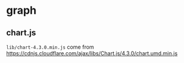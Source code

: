 # graph

## chart.js
`lib/chart-4.3.0.min.js` come from https://cdnjs.cloudflare.com/ajax/libs/Chart.js/4.3.0/chart.umd.min.js
